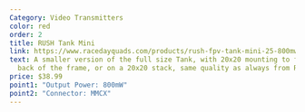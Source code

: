 ```yaml
---
Category: Video Transmitters
color: red
order: 2
title: RUSH Tank Mini
link: https://www.racedayquads.com/products/rush-fpv-tank-mini-25-800mw-20x20-5-8ghz-vtx-mmcx
text: A smaller version of the full size Tank, with 20x20 mounting to fit in the
  back of the frame, or on a 20x20 stack, same quality as always from RUSH
price: $38.99
point1: "Output Power: 800mW"
point2: "Connector: MMCX"
---
```

